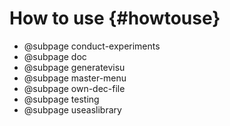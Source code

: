 # How to use {#howtouse}
- @subpage conduct-experiments
- @subpage doc
- @subpage generatevisu
- @subpage master-menu
- @subpage own-dec-file
- @subpage testing
- @subpage useaslibrary

